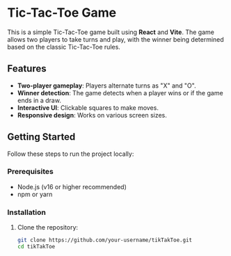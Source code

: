 # Tic-Tac-Toe Game

This is a simple Tic-Tac-Toe game built using **React** and **Vite**. The game allows two players to take turns and play, with the winner being determined based on the classic Tic-Tac-Toe rules.

## Features

- **Two-player gameplay**: Players alternate turns as "X" and "O".
- **Winner detection**: The game detects when a player wins or if the game ends in a draw.
- **Interactive UI**: Clickable squares to make moves.
- **Responsive design**: Works on various screen sizes.

## Getting Started

Follow these steps to run the project locally:

### Prerequisites

- Node.js (v16 or higher recommended)
- npm or yarn

### Installation

1. Clone the repository:
   ```bash
   git clone https://github.com/your-username/tikTakToe.git
   cd tikTakToe
   ```
